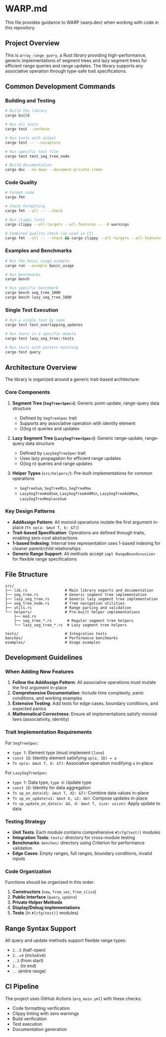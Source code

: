 # WARP.md

This file provides guidance to WARP (warp.dev) when working with code in this repository.

## Project Overview

This is `array_range_query`, a Rust library providing high-performance, generic implementations of segment trees and lazy segment trees for efficient range queries and range updates. The library supports any associative operation through type-safe trait specifications.

## Common Development Commands

### Building and Testing
```bash
# Build the library
cargo build

# Run all tests
cargo test --verbose

# Run tests with output
cargo test -- --nocapture

# Run specific test file
cargo test test_seg_tree_node

# Build documentation
cargo doc --no-deps --document-private-items
```

### Code Quality
```bash
# Format code
cargo fmt

# Check formatting
cargo fmt --all -- --check

# Run clippy lints
cargo clippy --all-targets --all-features -- -D warnings

# Combined quality check (as used in CI)
cargo fmt --all -- --check && cargo clippy --all-targets --all-features -- -D warnings
```

### Examples and Benchmarks
```bash
# Run the basic usage example
cargo run --example basic_usage

# Run benchmarks
cargo bench

# Run specific benchmark
cargo bench seg_tree_1000
cargo bench lazy_seg_tree_1000
```

### Single Test Execution
```bash
# Run a single test by name
cargo test test_overlapping_updates

# Run tests in a specific module
cargo test lazy_seg_tree::tests

# Run tests with pattern matching
cargo test query
```

## Architecture Overview

The library is organized around a generic trait-based architecture:

### Core Components

1. **Segment Tree (`SegTree<Spec>`)**: Generic point-update, range-query data structure
   - Defined by `SegTreeSpec` trait
   - Supports any associative operation with identity element
   - O(log n) queries and updates

2. **Lazy Segment Tree (`LazySegTree<Spec>`)**: Generic range-update, range-query data structure  
   - Defined by `LazySegTreeSpec` trait
   - Uses lazy propagation for efficient range updates
   - O(log n) queries and range updates

3. **Helper Types** (`src/helpers/`): Pre-built implementations for common operations
   - `SegTreeSum`, `SegTreeMin`, `SegTreeMax`
   - `LazySegTreeAddSum`, `LazySegTreeAddMin`, `LazySegTreeAddMax`, `LazySegTreeReplaceSum`

### Key Design Patterns

- **AddAssign Pattern**: All monoid operations mutate the first argument in-place (`fn op(a: &mut T, b: &T)`)
- **Trait-based Specification**: Operations are defined through traits, enabling zero-cost abstractions
- **1-based Indexing**: Internal tree representation uses 1-based indexing for cleaner parent/child relationships
- **Generic Range Support**: All methods accept `impl RangeBounds<usize>` for flexible range specifications

## File Structure

```
src/
├── lib.rs                 # Main library exports and documentation
├── seg_tree.rs            # Generic segment tree implementation
├── lazy_seg_tree.rs       # Generic lazy segment tree implementation  
├── seg_tree_node.rs       # Tree navigation utilities
├── utils.rs               # Range parsing and validation
└── helpers/               # Pre-built helper implementations
    ├── mod.rs
    ├── seg_tree_*.rs       # Regular segment tree helpers
    └── lazy_seg_tree_*.rs  # Lazy segment tree helpers

tests/                     # Integration tests
benches/                   # Performance benchmarks
examples/                  # Usage examples
```

## Development Guidelines

### When Adding New Features

1. **Follow the AddAssign Pattern**: All associative operations must mutate the first argument in-place
2. **Comprehensive Documentation**: Include time complexity, panic conditions, and working examples
3. **Extensive Testing**: Add tests for edge cases, boundary conditions, and expected panics
4. **Mathematical Correctness**: Ensure all implementations satisfy monoid laws (associativity, identity)

### Trait Implementation Requirements

For `SegTreeSpec`:
- `type T`: Element type (must implement `Clone`)
- `const ID`: Identity element satisfying `op(a, ID) = a`
- `fn op(a: &mut T, b: &T)`: Associative operation modifying `a` in-place

For `LazySegTreeSpec`:
- `type T`: Data type, `type U`: Update type
- `const ID`: Identity for data aggregation
- `fn op_on_data(d1: &mut T, d2: &T)`: Combine data values in-place
- `fn op_on_update(u1: &mut U, u2: &U)`: Compose updates in-place
- `fn op_update_on_data(u: &U, d: &mut T, size: usize)`: Apply update to data

### Testing Strategy

- **Unit Tests**: Each module contains comprehensive `#[cfg(test)]` modules
- **Integration Tests**: `tests/` directory for cross-module testing
- **Benchmarks**: `benches/` directory using Criterion for performance validation
- **Edge Cases**: Empty ranges, full ranges, boundary conditions, invalid inputs

### Code Organization

Functions should be organized in this order:
1. **Constructors** (`new`, `from_vec`, `from_slice`)
2. **Public Interface** (`query`, `update`)
3. **Private Helper Methods**
4. **Display/Debug implementations**
5. **Tests** (in `#[cfg(test)]` modules)

## Range Syntax Support

All query and update methods support flexible range types:
- `2..5` (half-open)
- `2..=4` (inclusive)  
- `..3` (from start)
- `2..` (to end)
- `..` (entire range)

## CI Pipeline

The project uses GitHub Actions (`arq_main.yml`) with these checks:
- Code formatting verification
- Clippy linting with zero warnings
- Build verification
- Test execution
- Documentation generation